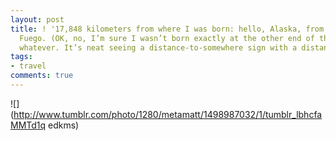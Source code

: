 ```yaml
---
layout: post
title: ! '17,848 kilometers from where I was born: hello, Alaska, from Tierra del
  Fuego. (OK, no, I’m sure I wasn’t born exactly at the other end of this road, but
  whatever. It’s neat seeing a distance-to-somewhere sign with a distance that large.)'
tags:
- travel
comments: true
---
```

![](http://www.tumblr.com/photo/1280/metamatt/1498987032/1/tumblr_lbhcfaMMTd1q
edkms)

